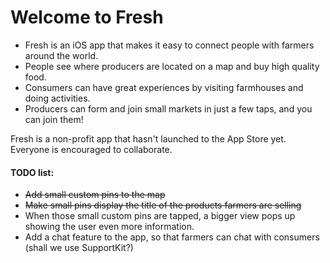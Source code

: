 # Welcome to Fresh

* Fresh is an iOS app that makes it easy to connect people with farmers around the world.
* People see where producers are located on a map and buy high quality food.
* Consumers can have great experiences by visiting farmhouses and doing activities.
* Producers can form and join small markets in just a few taps, and you can join them!

Fresh is a non-profit app that hasn't launched to the App Store yet. Everyone is encouraged to collaborate.

#### TODO list:
* <strike>Add small custom pins to the map</strike>
* <strike>Make small pins display the title of the products farmers are selling</strike>
* When those small custom pins are tapped, a bigger view pops up showing the user even more information.
* Add a chat feature to the app, so that farmers can chat with consumers (shall we use SupportKit?)